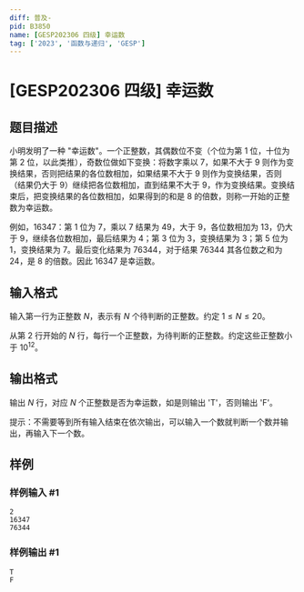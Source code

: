 ```yaml
---
diff: 普及-
pid: B3850
name: [GESP202306 四级] 幸运数
tag: ['2023', '函数与递归', 'GESP']
---
```

# [GESP202306 四级] 幸运数
## 题目描述

小明发明了一种 "幸运数"。一个正整数，其偶数位不变（个位为第 $1$ 位，十位为第 $2$ 位，以此类推），奇数位做如下变换：将数字乘以 $7$，如果不大于 $9$ 则作为变换结果，否则把结果的各位数相加，如果结果不大于 $9$ 则作为变换结果，否则（结果仍大于 $9$）继续把各位数相加，直到结果不大于 $9$，作为变换结果。变换结束后，把变换结果的各位数相加，如果得到的和是 $8$ 的倍数，则称一开始的正整数为幸运数。

例如，$16347$：第 $1$ 位为 $7$，乘以 $7$ 结果为 $49$，大于 $9$，各位数相加为 $13$，仍大于 $9$，继续各位数相加，最后结果为 $4$；第 $3$ 位为 $3$，变换结果为 $3$；第 $5$ 位为 $1$，变换结果为 $7$。最后变化结果为 $76344$，对于结果 $76344$ 其各位数之和为 $24$，是 $8$ 的倍数。因此 $16347$ 是幸运数。
## 输入格式

输入第一行为正整数 $N$，表示有 $N$ 个待判断的正整数。约定 $1 \le N \le 20$。

从第 $2$ 行开始的 $N$ 行，每行一个正整数，为待判断的正整数。约定这些正整数小于 $10^{12}$。
## 输出格式

输出 $N$ 行，对应 $N$ 个正整数是否为幸运数，如是则输出 'T'，否则输出 'F'。

提示：不需要等到所有输入结束在依次输出，可以输入一个数就判断一个数并输出，再输入下一个数。
## 样例

### 样例输入 #1
```
2
16347
76344
```
### 样例输出 #1
```
T
F
```
